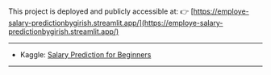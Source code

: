This project is deployed and publicly accessible at:
👉 [https://employe-salary-predictionbygirish.streamlit.app/](https://employe-salary-predictionbygirish.streamlit.app/)

---

* Kaggle: [Salary Prediction for Beginners](https://www.kaggle.com/datasets/rkiattisak/salaly-prediction-for-beginer/data)

---

